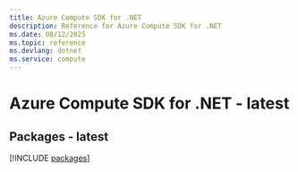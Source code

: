 ```yaml
---
title: Azure Compute SDK for .NET
description: Reference for Azure Compute SDK for .NET
ms.date: 08/12/2025
ms.topic: reference
ms.devlang: dotnet
ms.service: compute
---
```

# Azure Compute SDK for .NET - latest
## Packages - latest
[!INCLUDE [packages](compute-index.md)]